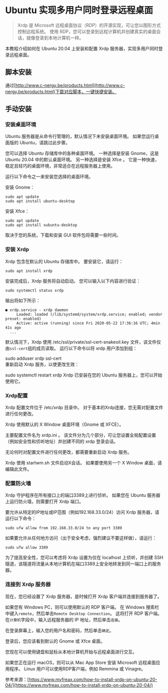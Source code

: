 # Ubuntu 实现多用户同时登录远程桌面
> Xrdp 是 Microsoft 远程桌面协议（RDP）的开源实现，可让您以图形方式控制远程系统。 使用 RDP，您可以登录到远程计算机并创建真实的桌面会话，就像登录到本地计算机一样。

本教程介绍如何在 Ubuntu 20.04 上安装和配置 Xrdp 服务器，实现多用户同时登录远程桌面。

## 脚本安装
通过[http://www.c-nergy.be/products.html](http://www.c-nergy.be/products.html)下载对应脚本，一键快捷安装。
## 手动安装
### 安装桌面环境
Ubuntu 服务器是从命令行管理的，默认情况下未安装桌面环境。 如果您运行桌面版的 Ubuntu，请跳过此步骤。

您可以选择 Ubuntu 存储库中的各种桌面环境。 一种选择是安装 Gnome，这是 Ubuntu 20.04 中的默认桌面环境。 另一种选择是安装 Xfce 。 它是一种快速，稳定且轻巧的桌面环境，非常适合在远程服务器上使用。

运行以下命令之一来安装您选择的桌面环境。

安装 Gnome：
```shell
sudo apt update
sudo apt install ubuntu-desktop
```
安装 Xfce：
```shell
sudo apt update
sudo apt install xubuntu-desktop
```
取决于您的系统，下载和安装 GUI 软件包将需要一些时间。

### 安装 Xrdp
Xrdp 包含在默认的 Ubuntu 存储库中。 要安装它，请运行：
```shell
sudo apt install xrdp
```
安装完成后，Xrdp 服务将自动启动。 您可以输入以下内容进行验证：
```shell
sudo systemctl status xrdp
```
输出将如下所示：
```shell
● xrdp.service - xrdp daemon
     Loaded: loaded (/lib/systemd/system/xrdp.service; enabled; vendor preset: enabled)
     Active: active (running) since Fri 2020-05-22 17:36:16 UTC; 4min 41s ago
  ...
```
默认情况下，Xrdp 使用 /etc/ssl/private/ssl-cert-snakeoil.key 文件，该文件仅由``ssl-cert``组的成员读取。 运行以下命令以将 xrdp 用户添加到组：

sudo adduser xrdp ssl-cert  
重新启动 Xrdp 服务，以使更改生效：

sudo systemctl restart xrdp
Xrdp 已安装在您的 Ubuntu 服务器上，您可以开始使用它。
### Xrdp配置
Xrdp 配置文件位于 /etc/xrdp 目录中。 对于基本的Xrdp连接，您无需对配置文件进行任何更改。

Xrdp 使用默认的 X Window 桌面环境（Gnome 或 XFCE）。

主要配置文件名为 xrdp.ini 。 该文件分为几个部分，可让您设置全局配置设置（例如安全性和侦听地址）并创建不同的 xrdp 登录会话。

无论何时对配置文件进行任何更改，都需要重新启动 Xrdp 服务。

Xrdp 使用 startwm.sh 文件启动X会话。 如果要使用另一个 X Window 桌面，请编辑此文件。

### 配置防火墙
Xrdp 守护程序在所有接口上的端口3389上进行侦听。 如果您在 Ubuntu 服务器上运行防火墙，则需要打开 Xrdp 端口。

要允许从特定的IP地址或IP范围（例如192.168.33.0/24）访问 Xrdp 服务器，请运行以下命令：
```shell
sudo ufw allow from 192.168.33.0/24 to any port 3389
```
如果要允许从任何地方访问（出于安全考虑，强烈建议不要这样做），请运行：
```shell
sudo ufw allow 3389
```
为了提高安全性，您可以考虑将 Xrdp 设置为仅在 localhost 上侦听，并创建 SSH 隧道，该隧道将流量从本地计算机在端口3389上安全地转发到同一端口上的服务器。

### 连接到 Xrdp 服务器
现在，您已经设置了 Xrdp 服务器，是时候打开 Xrdp 客户端并连接到服务器了。

如果您有 Windows PC，则可以使用默认的 RDP 客户端。 在 Windows 搜索栏中键入``remote``，然后单击``Remote Desktop Connection``。 这将打开 RDP 客户端。 在``计算机``字段中，输入远程服务器的 IP 地址，然后单击``连接``。

在登录屏幕上，输入您的用户名和密码，然后单击``确定``。

登录后，您应该看到默认的 Gnome 或 Xfce 桌面。

您现在可以使用键盘和鼠标从本地计算机开始与远程桌面进行交互。

如果您正在运行 macOS，则可以从 Mac App Store 安装 Microsoft 远程桌面应用程序。 Linux 用户可以使用RDP客户端，例如 Remmina 或 Vinagre。

参考来源：[https://www.myfreax.com/how-to-install-xrdp-on-ubuntu-20-04/](https://www.myfreax.com/how-to-install-xrdp-on-ubuntu-20-04/)